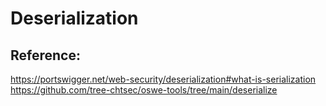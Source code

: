 # Deserialization

## Reference:
https://portswigger.net/web-security/deserialization#what-is-serialization
https://github.com/tree-chtsec/oswe-tools/tree/main/deserialize

